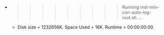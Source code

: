 * >>>>>>>>> Running inst-min-con-auto-log-root.sh ...
  * Disk size = 1232656K. Space Used = 16K. Runtime = 00:00:00:00.
